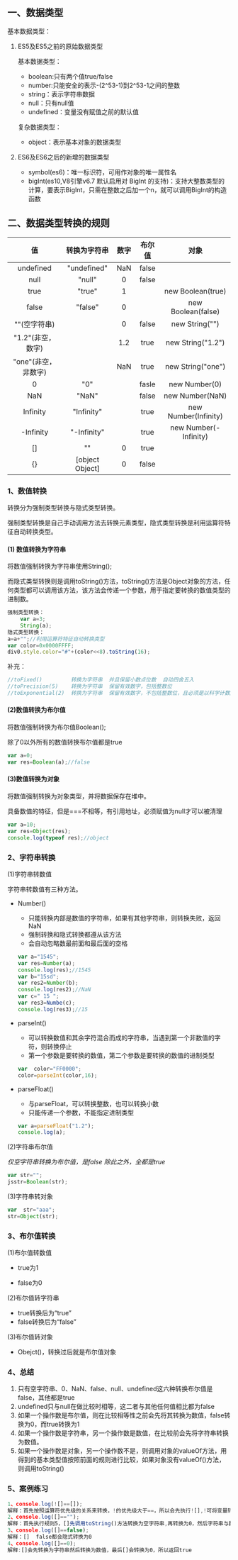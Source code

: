 ## 一、数据类型

基本数据类型：

1. ES5及ES5之前的原始数据类型

   基本数据类型：

   - boolean:只有两个值true/false
   - number:只能安全的表示-(2^53-1)到2^53-1之间的整数
   - string：表示字符串数据
   - null：只有null值
   - undefined：变量没有赋值之前的默认值

   复杂数据类型：

   - object：表示基本对象的数据类型

2. ES6及ES6之后的新增的数据类型

   - symbol(es6)：唯一标识符，可用作对象的唯一属性名
   - bigInt(es10,V8引擎v6.7 默认启用对 BigInt 的支持)：支持大整数类型的计算，要表示BigInt，只需在整数之后加一个n，就可以调用BigInt的构造函数

## 二、数据类型转换的规则

|         值          |  转换为字符串   | 数字 | 布尔值 |         对象          |
| :-----------------: | :-------------: | :--: | :----: | :-------------------: |
|      undefined      |   "undefined"   | NaN  | false  |                       |
|        null         |     "null"      |  0   | false  |                       |
|        true         |     "true"      |  1   |        |   new Boolean(true)   |
|        false        |     "false"     |  0   |        |  new Boolean(false)   |
|    ""(空字符串)     |                 |  0   | false  |    new String("")     |
|  "1.2"(非空，数字)  |                 | 1.2  |  true  |   new String("1.2")   |
| "one"(非空，非数字) |                 | NaN  |  true  |   new String("one")   |
|          0          |       "0"       |      | fasle  |     new Number(0)     |
|         NaN         |      "NaN"      |      | false  |    new Number(NaN)    |
|      Infinity       |   "Infinity"    |      |  true  | new Number(Infinity)  |
|      -Infinity      |   "-Infinity"   |      |  true  | new Number(-Infinity) |
|         []          |       ""        |  0   |  true  |                       |
|         {}          | [object Object] |  0   | false  |                       |

### 1、数值转换

转换分为强制类型转换与隐式类型转换。

强制类型转换是自己手动调用方法去转换元素类型，隐式类型转换是利用运算符特征自动转换类型。

#### (1) 数值转换为字符串

将数值强制转换为字符串使用String();

而隐式类型转换则是调用toString()方法，toString()方法是Object对象的方法，任何类型都可以调用该方法，该方法会传递一个参数，用于指定要转换的数值类型的进制数。

```js
强制类型转换：
    var a=3;
    String(a);
隐式类型转换：
a=a+"";//利用运算符特征自动转换类型
var color=0x0000FFFF;
div0.style.color="#"+(color<<8).toString(16);
```

补充：

```js
//toFixed()         转换为字符串  并且保留小数点位数  自动四舍五入
//toPrecision(5)    转换为字符串  保留有效数字，包括整数位
//toExponential(2)  转换为字符串  保留有效数字，不包括整数位，且必须是以科学计数法的形式展示
```

#### (2)数值转换为布尔值

将数值强制转换为布尔值Boolean();

除了0以外所有的数值转换布尔值都是true

```js
var a=0;
var res=Boolean(a);//false
```

#### (3)数值转换为对象

将数值强制转换为对象类型，并将数据保存在堆中。

具备数值的特征，但是===不相等，有引用地址，必须赋值为null才可以被清理

```js
var a=10;
var res=Object(res);
console.log(typeof res);//object
```

### 2、字符串转换

(1)字符串转数值

字符串转数值有三种方法。

- Number()

  - 只能转换内部是数值的字符串，如果有其他字符串，则转换失败，返回NaN
  - 强制转换和隐式转换都遵从该方法
  - 会自动忽略数最前面和最后面的空格

  ```js
  var a="1545";
  var res=Number(a);
  console.log(res);//1545
  var b="15sd";
  var res2=Number(b);
  console.log(res2);//NaN
  var c=" 15 ";
  var res3=Numbe(c);
  console.log(res3);//15
  ```

- parseInt()

  - 可以转换数值和其余字符混合而成的字符串，当遇到第一个非数值的字符，则转换停止
  - 第一个参数是要转换的数值，第二个参数是要转换的数值的进制类型

  ```js
  var  color="FF0000";
  color=parseInt(color,16);
  ```

- parseFloat()

  - 与parseFloat，可以转换整数，也可以转换小数
  - 只能传递一个参数，不能指定进制类型

  ```js
  var a=parseFloat("1.2");
  console.log(a);
  ```

(2)字符串布尔值

*仅空字符串转换为布尔值，是false 除此之外，全都是true*

```js
var str="";
jsstr=Boolean(str);
```

(3)字符串转对象

```js
var  str="aaa";
str=Object(str);
```

### 3、布尔值转换

(1)布尔值转数值

- true为1

- false为0

(2)布尔值转字符串

- true转换后为“true”
- false转换后为“false”

(3)布尔值转对象

- Obejct()，转换过后就是布尔值对象

### 4、总结

1. 只有空字符串、0、NaN、false、null、undefined这六种转换布尔值是false，其他都是true
2. undefined只与null在做比较时相等，这二者与其他任何值相比都为false
3. 如果一个操作数是布尔值，则在比较相等性之前会先将其转换为数值，false转换为0，而true转换为1
4. 如果一个操作数是字符串，另一个操作数是数值，在比较前会先将字符串转换为数值。
5. 如果一个操作数是对象，另一个操作数不是，则调用对象的valueOf方法，用得到的基本类型值按照前面的规则进行比较，如果对象没有valueOf()方法，则调用toString()

### 5、案例练习 

```js
1、console.log(![]==[]);
解释：首先按照运算符优先级的关系来转换，!的优先级大于==，所以会先执行![],!可将变量转换为boolean类型，null,undefined,NaN,空字符串"",0,空对象{}转换为布尔值都是flase,其余都是true。所以[]转换为布尔值为true,取反得false, 而false如果在等号两边要做比较，那么会先转换为数值0，这时候判断的就是0==[]，[]是对象，会首先去找对象的valueOf()，空数组没有valueOf()方法，就会去找toString()方法，[]转换为空字符串，字符串与数值在做比较时，会自动隐式转换为数值，所以空字符串隐式转化为0
2、console.log([]=="");
解释：首先执行规则5，[]先调用toString()方法转换为空字符串,再转换为0，然后字符串与数值比较，则会将字符串转换为数值0，所以而知相等
3、console.log([]==false);
解释：[]  false都会隐式转换为0
4、console.log([]==0);
解释:[]会先转换为字符串然后转换为数值，最后[]会转换为0，所以返回true
```

